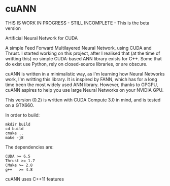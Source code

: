 # cuANN
THIS IS WORK IN PROGRESS - STILL INCOMPLETE - This is the beta version

Artificial Neural Network for CUDA

A simple Feed Forward Multilayered Neural Network, using CUDA and Thrust.
I started working on this project, after I realised that (at the time of writting this) no
simple CUDA-based ANN library exists for C++.
Some that do exist use Python, rely on closed-source libraries, or are obscure.

cuANN is written in a minimalistic way, as I'm learning how Neural Networks work, I'm writting this library.
It is inspired by FANN, which has for a long time been the most widely used ANN library.
However, thanks to GPGPU, cuANN aspires to help you use large Neural Networks on your NVIDIA GPU.

This version (0.2) is written with CUDA Compute 3.0 in mind, and is tested on a GTX660.

In order to build:

    mkdir build
    cd build
    cmake ..
    make -j8

The dependencies are:

    CUDA >= 6.5
    Thrust >= 1.7
    CMake >= 2.8
    g++   >= 4.8

cuANN uses C++11 features
